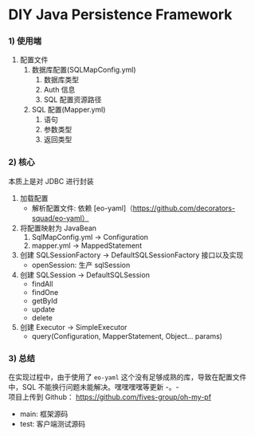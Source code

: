 # DIY Java Persistence Framework

### 1) 使用端

1. 配置文件
   1. 数据库配置(SQLMapConfig.yml)
      1. 数据库类型
      2. Auth 信息
      3. SQL 配置资源路径
   2. SQL 配置(Mapper.yml)
      1. 语句
      2. 参数类型
      3. 返回类型

### 2) 核心

本质上是对 JDBC 进行封装
1. 加载配置
   * 解析配置文件: 依赖 [eo-yaml]（https://github.com/decorators-squad/eo-yaml）
2. 将配置映射为 JavaBean
   1. SqlMapConfig.yml -> Configuration
   2. mapper.yml -> MappedStatement
3. 创建 SQLSessionFactory -> DefaultSQLSessionFactory 接口以及实现
   * openSession: 生产 sqlSession
4. 创建 SQLSession -> DefaultSQLSession
   * findAll
   * findOne
   * getById
   * update
   * delete
5. 创建 Executor -> SimpleExecutor
   * query(Configuration, MapperStatement, Object... params)

### 3) 总结
在实现过程中，由于使用了 `eo-yaml` 这个没有足够成熟的库，导致在配置文件中，SQL 不能换行问题未能解决。嘿嘿嘿嘿等更新 -。-  
项目上传到 Github： <https://github.com/fives-group/oh-my-pf>
* main: 框架源码
* test: 客户端测试源码
